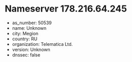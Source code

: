 # Nameserver 178.216.64.245

* as_number: 50539
* name: Unknown
* city: Megion
* country: RU
* organization: Telematica Ltd.
* version: Unknown
* dnssec: false
